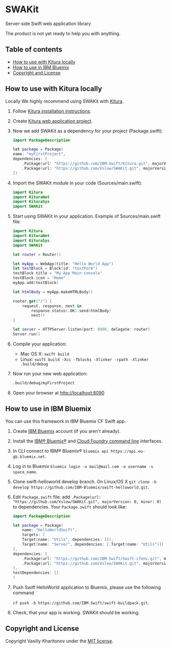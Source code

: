 # SWAKit
Server-side Swift web application library

The product is not yet ready to help you with anything.

## Table of contents

- [How to use with Kitura locally](#how-to-use-with-kitura-locally)
- [How to use in IBM Bluemix](#how-to-use-in-ibm-bluemix)
- [Copyright and License](#copyright-and-license)

## How to use with Kitura locally

Locally We highly recommend using SWAKit with [Kitura](https://github.com/IBM-Swift/Kitura).

1. Follow [Kitura installation instructions](https://github.com/IBM-Swift/Kitura#swift-version).

2. Create [Kitura web application project](https://github.com/IBM-Swift/Kitura#developing-kitura-applications).

3. Now we add SWAKit as a dependency for your project (Package.swift):
    
    ```swift
    import PackageDescription

    let package = Package(
    name: "myFirstProject",
    dependencies: [
        .Package(url: "https://github.com/IBM-Swift/Kitura.git", majorVersion: 0, minor: 13),
        .Package(url: "https://github.com/Vslow/SWAKit.git", majorVersion: 0, minor: 0)
    ])
    ```
4. Import the SWAKit module in your code (Sources/main.swift):
    
    ```swift
    import Kitura
    import KituraNet
    import KituraSys
    import SWAKit
    ```
5. Start using SWAKit in your application. Example of Sources/main.swift file:

    ```swift
    import Kitura
    import KituraNet
    import KituraSys
    import SWAKit

    let router = Router()

    let myApp = WebApp(title: "Hello World App")
    let testBlock = Block(id: "testForm")
    testBlock.title = "My App Main console"
    testBlock.icon = "Home"
    myApp.add(testBlock)

    let htmlBody = myApp.makeHTMLBody()

    router.get("/") {
        request, response, next in
            response.status(.OK).send(htmlBody)
            next()
    }

    let server = HTTPServer.listen(port: 8090, delegate: router)
    Server.run()
    ```
6. Compile your application:

    - Mac OS X: `swift build`
    - Linux: `swift build -Xcc -fblocks -Xlinker -rpath -Xlinker .build/debug`

9. Now run your new web application:

    ```bash
    .build/debug/myFirstProject
    ```

10. Open your browser at [http://localhost:8090](http://localhost:8090)

## How to use in IBM Bluemix

You can use this framework in IBM Bluemix CF Swift app.

1. Create [IBM Bluemix](https://console.ng.bluemix.net/registration/) account (if you aren't already).

2. Install the [IBM® Bluemix®](http://clis.ng.bluemix.net/ui/home.html) and [Cloud Foundry command line](https://github.com/cloudfoundry/cli/releases) interfaces.

3. In CLI connect to IBM® Bluemix® `bluemix api https://api.eu-gb.bluemix.net`.

4. Log in to Bluemix `bluemix login -u mail@mail.com -o username -s space_name`.

5. Clone swift-helloworld develop branch. On Linux/OS X `git clone -b develop https://github.com/IBM-Bluemix/swift-helloworld.git`.

6. Edit `Package.swift` file: add `.Package(url: "https://github.com/Vslow/SWAKit.git", majorVersion: 0, minor: 0)` to dependencies. Your `Package.swift` should look like:

    ``` swift
    import PackageDescription

    let package = Package(
        name: "HelloWorldSwift",
        targets: [
        Target(name: "Utils", dependencies: []),
        Target(name: "Server", dependencies: [.Target(name: "Utils")])
    ],
    dependencies: [
        .Package(url: "https://github.com/IBM-Swift/Swift-cfenv.git", majorVersion: 1, minor: 0),
        .Package(url: "https://github.com/Vslow/SWAKit.git", majorVersion: 0, minor: 0)
    ],
    testDependencies: []
    )
    ```

7. Push Swift HelloWorld application to Bluemix, please use the following command

    `cf push -b https://github.com/IBM-Swift/swift-buildpack.git`.

8. Check, that your app is working. SWAKit should be working.

## Copyright and License

Copyright Vasiliy Kharitonov under the [MIT license](LICENSE).
